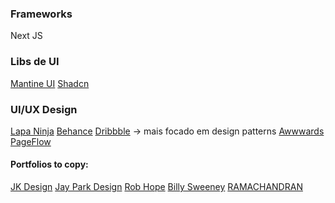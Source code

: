 
### Frameworks

Next JS

### Libs de UI

[Mantine UI](https://mantine.dev/theming/mantine-provider/)
[Shadcn](https://ui.shadcn.com/)


### UI/UX Design

[Lapa Ninja](https://www.lapa.ninja/)
[Behance](https://www.behance.net/)
[Dribbble](https://dribbble.com/) -> mais focado em design patterns
[Awwwards](https://www.awwwards.com/)
[PageFlow](https://pageflows.com/)

#### Portfolios to copy:

[JK Design](https://www.jaykay.design/?ref=pafolios)
[Jay Park Design](https://junhyungpark.com/?ref=pafolios)
[Rob Hope](https://robhope.com/?ref=pafolios)
[Billy Sweeney](https://billysweeney.com/)
[RAMACHANDRAN](https://whyramachandran.design/?ref=pafolios)


